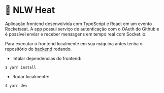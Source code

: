 # 🚀 NLW Heat

Aplicação frontend desenvolvida com TypeScript e React em um evento Rocketseat. A app possui serviço de autenticação com o OAuth do Github e é possível enviar e receber mensagens em tempo real com Socket.io.

Para executar o frontend localmente em sua máquina antes tenha o repositório do <a href="https://github.com/brunohubner/heat-backend">backend</a> rodando.

-   Intalar dependencias do frontend:

```
$ yarn install
```

-   Rodar localmente:

```
$ yarn dev
```
